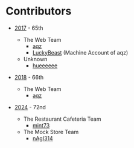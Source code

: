 # Contributors
- [2017](https://github.com/orgs/suiranfes/teams/2017) - 65th
  - The Web Team
    - [aqz](https://github.com/tamaina)
    - [LuckyBeast](https://github.com/LuckyBeast) (Machine Account of aqz)
  - Unknown
    - [hueeeeee](https://github.com/aieeeee)

- [2018](https://github.com/orgs/suiranfes/teams/2018) - 66th
  - The Web Team
    - [aqz](https://github.com/tamaina)

- [2024](https://github.com/orgs/suiranfes/teams/2024) - 72nd
  - The Restaurant Cafeteria Team
    - [mint73](https://github.com/mint73)
  - The Mock Store Team
    - [nAgI314](https://github.com/nAgI314)
